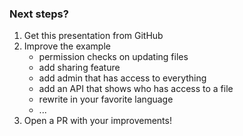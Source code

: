 ### Next steps?

1. Get this presentation from GitHub
2. Improve the example
   - permission checks on updating files
   - add sharing feature
   - add admin that has access to everything
   - add an API that shows who has access to a file
   - rewrite in your favorite language
   - ...
3. Open a PR with your improvements!
